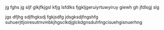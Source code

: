 jg fghs jg sljf glkjfkjgsl kfjg lsfdlks fjgkljgeruiyrtuwyiruy giewh gh jfdlsgj slg

jgs dfjhg sdjfhgksdj fgkjsdfg jdsgksdjfngshfg suhuerjtljoiresutmvmbkjhgsclkdjglckdgnsduhfngcisuehgisnuerhng